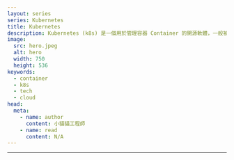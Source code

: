 ```yaml
---
layout: series
series: Kubernetes
title: Kubernetes
description: Kubernetes (k8s) 是一個用於管理容器 Container 的開源軟體，一般被稱為 Container Orchestration Platform。K8s 的前身是由 Google 內部開發的 Borg 項目，並於2014年公開發布。在那之後由 CNCF 接手到 2018 年畢業，並且擁有一個龐大且快速增長的完整生態系統。
image:
  src: hero.jpeg
  alt: hero
  width: 750
  height: 536
keywords:
  - container
  - k8s
  - tech
  - cloud
head:
  meta:
    - name: author
      content: 小貓貓工程師
    - name: read
      content: N/A
---
```


---
